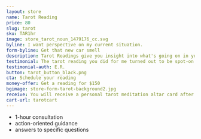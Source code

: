 ```yaml
---
layout: store
name: Tarot Reading
price: 80
slug: tarot
sku: TAR1hr
image: store_tarot_noun_1479176_cc.svg
byline: I want perspective on my current situation.
form-byline: Get that new car smell
description: Tarot Readings give you insight into what's going on in your life right now. Get practical advice and messages from your subconscious and higher guidance.
testimonial: The tarot reading you did for me turned out to be spot-on in ways I could never have imagined at that moment. Thank you for the insight and encouragement.
testimonial-auth: E.R.
button: tarot_button_black.png
cta: Schedule your reading
money-offer: Get a reading for $150
bgimage: store-form-tarot-background2.jpg
receive: You will receive a personal tarot meditation altar card after your reading.
cart-url: tarotcart
---
```

<!-- STORE -->
- 1-hour consultation
- action-oriented guidance
- answers to specific questions
